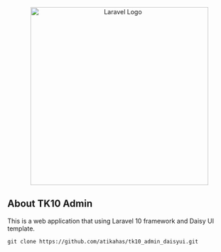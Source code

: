 <head>
  <script src="https://cdnjs.cloudflare.com/ajax/libs/clipboard.js/2.0.8/clipboard.min.js"></script>
</head>

<p align="center"><a href="https://laravel.com" target="_blank"><img src="https://raw.githubusercontent.com/laravel/art/master/logo-lockup/5%20SVG/2%20CMYK/1%20Full%20Color/laravel-logolockup-cmyk-red.svg" width="400" alt="Laravel Logo"></a></p>

## About TK10 Admin 
This is a web application that using Laravel 10 framework and Daisy UI template.

```
git clone https://github.com/atikahas/tk10_admin_daisyui.git
```

